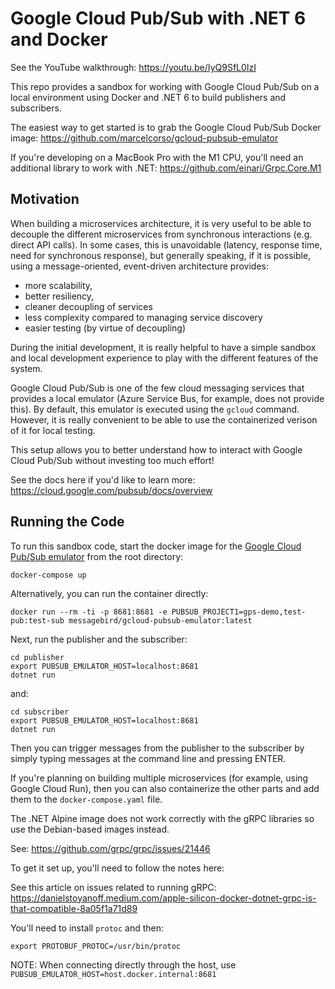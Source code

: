 # Google Cloud Pub/Sub with .NET 6 and Docker

See the YouTube walkthrough: https://youtu.be/IyQ9SfL0IzI

This repo provides a sandbox for working with Google Cloud Pub/Sub on a local environment using Docker and .NET 6 to build publishers and subscribers.

The easiest way to get started is to grab the Google Cloud Pub/Sub Docker image: https://github.com/marcelcorso/gcloud-pubsub-emulator

If you're developing on a MacBook Pro with the M1 CPU, you'll need an additional library to work with .NET: https://github.com/einari/Grpc.Core.M1

## Motivation

When building a microservices architecture, it is very useful to be able to decouple the different microservices from synchronous interactions (e.g. direct API calls).  In some cases, this is unavoidable (latency, response time, need for synchronous response), but generally speaking, if it is possible, using a message-oriented, event-driven architecture provides:

- more scalability, 
- better resiliency,
- cleaner decoupling of services
- less complexity compared to managing service discovery
- easier testing (by virtue of decoupling)

During the initial development, it is really helpful to have a simple sandbox and local development experience to play with the different features of the system.

Google Cloud Pub/Sub is one of the few cloud messaging services that provides a local emulator (Azure Service Bus, for example, does not provide this).  By default, this emulator is executed using the `gcloud` command.  However, it is really convenient to be able to use the containerized verison of it for local testing.

This setup allows you to better understand how to interact with Google Cloud Pub/Sub without investing too much effort!

See the docs here if you'd like to learn more: https://cloud.google.com/pubsub/docs/overview
## Running the Code

To run this sandbox code, start the docker image for the [Google Cloud Pub/Sub emulator](https://cloud.google.com/pubsub/docs/emulator) from the root directory:

```
docker-compose up
```

Alternatively, you can run the container directly:

```
docker run --rm -ti -p 8681:8681 -e PUBSUB_PROJECT1=gps-demo,test-pub:test-sub messagebird/gcloud-pubsub-emulator:latest
```

Next, run the publisher and the subscriber:

```
cd publisher
export PUBSUB_EMULATOR_HOST=localhost:8681
dotnet run
```

and:

```
cd subscriber
export PUBSUB_EMULATOR_HOST=localhost:8681
dotnet run
```

Then you can trigger messages from the publisher to the subscriber by simply typing messages at the command line and pressing ENTER.

If you're planning on building multiple microservices (for example, using Google Cloud Run), then you can also containerize the other parts and add them to the `docker-compose.yaml` file.

The .NET Alpine image does not work correctly with the gRPC libraries so use the Debian-based images instead.  

See: https://github.com/grpc/grpc/issues/21446

To get it set up, you'll need to follow the notes here:

See this article on issues related to running gRPC: https://danielstoyanoff.medium.com/apple-silicon-docker-dotnet-grpc-is-that-compatible-8a05f1a71d89

You'll need to install `protoc` and then:

```
export PROTOBUF_PROTOC=/usr/bin/protoc
```

NOTE: When connecting directly through the host, use `PUBSUB_EMULATOR_HOST=host.docker.internal:8681`